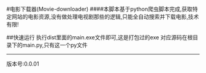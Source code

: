 #电影下载器(Movie-downloader)
####本脚本基于python爬虫脚本完成,获取特定网站的电影资源,没有做处理电视剧那些的逻辑,只能全自动搜索并下载电影,技术有限!

##快速运行
执行dist里面的main.exe文件即可,这是打包过的exe
对应源码在根目录下的main.py,只有这一个py文件
 ***
 版本号:0.0.01